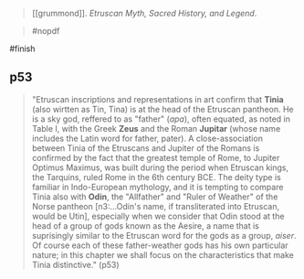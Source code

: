 > [[grummond]]. *Etruscan Myth, Sacred History, and Legend*. 

> #nopdf 

#finish 

## p53
> "Etruscan inscriptions and representations in art confirm that **Tinia** (also wirtten as Tin, Tina) is at the head of the Etruscan pantheon. He is a sky god, reffered to as "father" (*apa*), often equated, as noted in Table I, with the Greek **Zeus** and the Roman **Jupitar** (whose name includes the Latin word for father, pater). A close-association between Tinia of the Etruscans and Jupiter of the Romans is confirmed by the fact that the greatest temple of Rome, to Jupiter Optimus Maximus, was built during the period when Etruscan kings, the Tarquins, ruled Rome in the 6th century BCE. The deity type is familiar in Indo-European mythology, and it is tempting to compare Tinia also with **Odin**, the "Allfather" and "Ruler of Weather" of the Norse pantheon [n3:...Odin's name, if transliterated into Etruscan, would be Utin], especially when we consider that Odin stood at the head of a group of gods known as the Aesire, a name that is suprisingly similar to the Etruscan word for the gods as a group, *aiser*. Of course each of these father-weather gods has his own particular nature; in this chapter we shall focus on the characteristics that make Tinia distinctive." (p53)